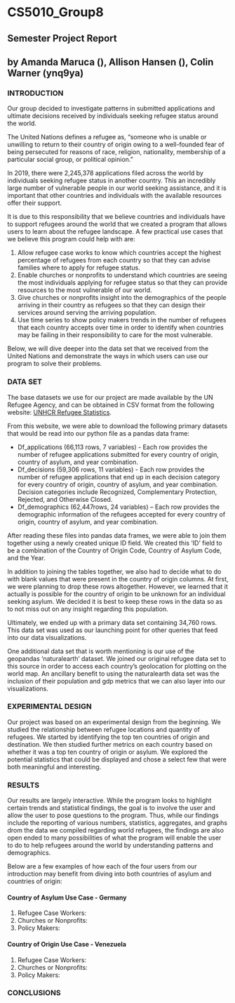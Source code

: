 # CS5010_Group8
## Semester Project Report
## by Amanda Maruca (), Allison Hansen (), Colin Warner (ynq9ya)


### INTRODUCTION

Our group decided to investigate patterns in submitted applications and ultimate decisions received by individuals seeking refugee status around the world. 

The United Nations defines a refugee as, “someone who is unable or unwilling to return to their country of origin owing to a well-founded fear of being persecuted for reasons of race, religion, nationality, membership of a particular social group, or political opinion.” 

In 2019, there were 2,245,378 applications filed across the world by individuals seeking refugee status in another country. This an incredibly large number of vulnerable people in our world seeking assistance, and it is important that other countries and individuals with the available resources offer their support. 

It is due to this responsibility that we believe countries and individuals have to support refugees around the world that we created a program that allows users to learn about the refugee landscape. A few practical use cases that we believe this program could help with are:

1.	Allow refugee case works to know which countries accept the highest percentage of refugees from each country so that they can advise families where to apply for refugee status. 
1.	Enable churches or nonprofits to understand which countries are seeing the most individuals applying for refugee status so that they can provide resources to the most vulnerable of our world. 
1.	Give churches or nonprofits insight into the demographics of the people arriving in their country as refugees so that they can design their services around serving the arriving population.
1.	Use time series to show policy makers trends in the number of refugees that each country accepts over time in order to identify when countries may be failing in their responsibility to care for the most vulnerable.

Below, we will dive deeper into the data set that we received from the United Nations and demonstrate the ways in which users can use our program to solve their problems. 


### DATA SET

The base datasets we use for our project are made available by the UN Refugee Agency, and can be obtained in CSV format from the following website: [UNHCR Refugee Statistics](https://www.unhcr.org/refugee-statistics/download/?url=2w5FZk). 

From this website, we were able to download the following primary datasets that would be read into our python file as a pandas data frame:

* Df_applications (66,113 rows, 7 variables) - Each row provides the number of refugee applications submitted for every country of origin, country of asylum, and year combination.
* Df_decisions (59,306 rows, 11 variables) - Each row provides the number of refugee applications that end up in each decision category for every country of origin, country of asylum, and year combination. Decision categories include Recognized, Complementary Protection, Rejected, and Otherwise Closed. 
* Df_demographics (62,447rows, 24 variables) – Each row provides the demographic information of the refugees accepted for every country of origin, country of asylum, and year combination.

After reading these files into pandas data frames, we were able to join them together using a newly created unique ID field. We created this ‘ID’ field to be a combination of the Country of Origin Code, Country of Asylum Code, and the Year. 

In addition to joining the tables together, we also had to decide what to do with blank values that were present in the country of origin columns. At first, we were planning to drop these rows altogether. However, we learned that it actually is possible for the country of origin to be unknown for an individual seeking asylum. We decided it is best to keep these rows in the data so as to not miss out on any insight regarding this population.

Ultimately, we ended up with a primary data set containing 34,760 rows. This data set was used as our launching point for other queries that feed into our data visualizations. 

One additional data set that is worth mentioning is our use of the geopandas ‘naturalearth’ dataset. We joined our original refugee data set to this source in order to access each country’s geolocation for plotting on the world map. An ancillary benefit to using the naturalearth data set was the inclusion of their population and gdp metrics that we can also layer into our visualizations. 

### EXPERIMENTAL DESIGN

Our project was based on an experimental design from the beginning. We studied the relationship between refugee locations and quantity of refugees. We started by identifying the top ten countries of origin and destination. We then studied further metrics on each country based on whether it was a top ten country of origin or asylum. We explored the potential statistics that could be displayed and chose a select few that were both meaningful and interesting. 

### RESULTS

Our results are largely interactive. While the program looks to highlight certain trends and statistical findings, the goal is to involve the user and allow 
the user to pose questions to the program. Thus, while our findings include the reporting of various numbers, statistics, aggregates, and graphs drom the data we compiled regarding world refugees, the findings are also open ended to many possibilities of what the program will enable the user to do to help refugees around the world by understanding patterns and demographics.

Below are a few examples of how each of the four users from our introduction may benefit from diving into both countries of asylum and countries of origin:

#### Country of Asylum Use Case - Germany 

1.	Refugee Case Workers: 
1.	Churches or Nonprofits:  
1.	Policy Makers:


#### Country of Origin Use Case - Venezuela 

1.	Refugee Case Workers: 
1.	Churches or Nonprofits:  
1.	Policy Makers:


### CONCLUSIONS


